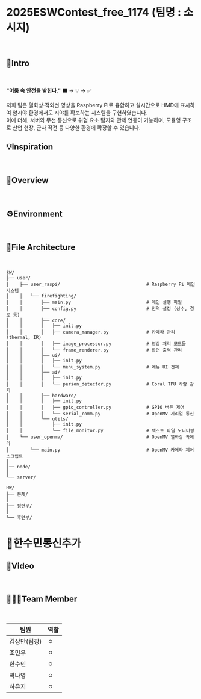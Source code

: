 # 2025ESWContest_free_1174 (팀명 : 소시지)
<br>

## 🚀Intro
<br>



**"어둠 속 안전을 밝힌다."** ⬛ → 💡 → ✅

저희 팀은 열화상·적외선 영상을 Raspberry Pi로 융합하고 실시간으로 HMD에 표시하여 암시야 환경에서도 시야를 확보하는 시스템을 구현하였습니다.    
이에 더해, 서버와 무선 통신으로 위험 요소 탐지와 관제 연동이 가능하며, 모듈형 구조로 산업 현장, 군사 작전 등 다양한 환경에 확장할 수 있습니다.


## 💡Inspiration
<br>

## 📝Overview
<br>

## ⚙️Environment
<br>

## 📂File Architecture
<br>

    SW/
    ├── user/
    │    ├── user_raspi/                                # Raspberry Pi 메인 시스템
    │    │   └── firefighting/
    │    │       ├── main.py                            # 메인 실행 파일
    │    │       ├── config.py                          # 전역 설정 (상수, 경로 등)
    │    │       ├── core/
    │    │       │   ├── init.py
    │    │       │   ├── camera_manager.py              # 카메라 관리 (thermal, IR)
    │    │       │   ├── image_processor.py             # 영상 처리 모드들
    │    │       │   └── frame_renderer.py              # 화면 출력 관리
    │    │       ├── ui/
    │    │       │   ├── init.py
    │    │       │   └── menu_system.py                 # 메뉴 UI 전체
    │    │       ├── ai/
    │    │       │   ├── init.py
    │    │       │   └── person_detector.py             # Coral TPU 사람 감지
    │    │       ├── hardware/
    │    │       │   ├── init.py
    │    │       │   ├── gpio_controller.py             # GPIO 버튼 제어
    │    │       │   └── serial_comm.py                 # OpenMV 시리얼 통신
    │    │       └── utils/
    │    │           ├── init.py
    │    │           └── file_monitor.py                # 텍스트 파일 모니터링
    │    └── user_openmv/                               # OpenMV 열화상 카메라
    │        └── main.py                                # OpenMV 카메라 제어 스크립트
    │    
    │── node/
    │   
    └── server/
    
    HW/
    ├── 본체/
    │    
    ├── 정면부/
    │   
    └── 후면부/
    

# 📡한수민통신추가



## 🎥Video
<br>

## 🧑‍🤝‍🧑Team Member

<br>

| 팀원 | 역할 |
|----------|----------|
| 김상만(팀장)  | ㅇ  |
| 조민우   | ㅇ |
| 한수민 | ㅇ |
| 박나영 | ㅇ | 
| 하은지 | ㅇ | 
